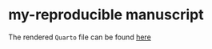 # my-reproducible manuscript

<!-- badges: start -->
<!-- badges: end -->

The rendered `Quarto` file can be found [here](/docs/repod.html)
